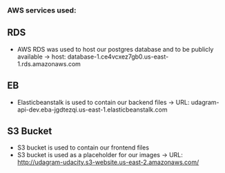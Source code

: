 
### AWS services used:

## RDS

- AWS RDS was used to host our postgres database and to be publicly available
-> host: database-1.ce4vcxez7gb0.us-east-1.rds.amazonaws.com

## EB
- Elasticbeanstalk is used to contain our backend files
-> URL: udagram-api-dev.eba-jgdtezqi.us-east-1.elasticbeanstalk.com

## S3 Bucket
- S3 bucket is used to contain our frontend files
- S3 bucket is used as a placeholder for our images
-> URL: http://udagram-udacity.s3-website.us-east-2.amazonaws.com/